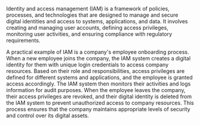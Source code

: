 Identity and access management (IAM) is a framework of policies, processes, and technologies that are designed to manage and secure digital identities and access to systems, applications, and data. It involves creating and managing user accounts, defining access privileges, monitoring user activities, and ensuring compliance with regulatory requirements.

A practical example of IAM is a company's employee onboarding process. When a new employee joins the company, the IAM system creates a digital identity for them with unique login credentials to access company resources. Based on their role and responsibilities, access privileges are defined for different systems and applications, and the employee is granted access accordingly. The IAM system then monitors their activities and logs information for audit purposes. When the employee leaves the company, their access privileges are revoked, and their digital identity is deleted from the IAM system to prevent unauthorized access to company resources. This process ensures that the company maintains appropriate levels of security and control over its digital assets.